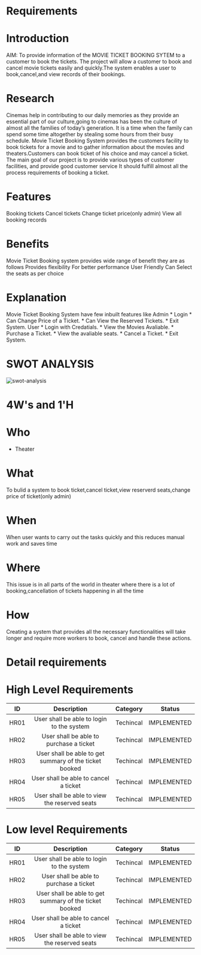 # Requirements

# Introduction

   AIM: To provide information of the MOVIE TICKET BOOKING SYTEM to a customer to book the tickets. The project will allow a customer to book and cancel movie tickets easily and quickly.The system enables a user to book,cancel,and view records of their bookings.

# Research

   Cinemas help in contributing to our daily memories as they provide an essential part of our culture,going to cinemas has been the culture of almost all the families of today’s generation. It is a time when the family can spend some time altogether by stealing some hours from their busy schedule. Movie Ticket Booking System provides the customers facility to book tickets for a movie and to gather information about the movies and theaters.Customers can book ticket of his choice and may cancel a ticket.
   The main goal of our project is to provide various types of customer facilities, and provide good  customer service It should fulfill almost all the process requirements of booking a ticket.

# Features

   Booking tickets
   Cancel tickets
   Change ticket price(only admin)
   View all booking records

# Benefits

   Movie Ticket Booking system provides wide range of benefit they are as follows
   Provides flexibility
   For better performance
   User Friendly
   Can Select the seats as per choice

# Explanation

   Movie Ticket Booking System have few inbuilt features like Admin * Login * Can Change Price of a Ticket. * Can View the Reserved Tickets. * Exit System. User * Login with Credatials. * View the Movies Avaliable. * Purchase a Ticket. * View the avaliable seats. * Cancel a Ticket. * Exit System.

# SWOT ANALYSIS

 ![swot-analysis](https://user-images.githubusercontent.com/98865606/153236319-2f61fd93-b414-4084-bc01-536ca615d710.png)

# 4W's and 1'H

# Who

  * Theater

# What

   To bulid a system to book ticket,cancel ticket,view reserverd seats,change price of ticket(only admin)

# When

   When user wants to carry out the tasks quickly and this reduces manual work and saves time

# Where
   
   This issue is in all parts of the world in theater where there is a lot of booking,cancellation of tickets happening in all the time

# How

   Creating a system that provides all the necessary functionalities will take longer and require more workers to book, cancel and handle these actions.

# Detail requirements

 # High Level Requirements
  
  |ID|Description|Category|Status|
  |:--:|:--------:|:----:|:--:|
 |HR01|User shall be able to login to the system|Techincal|IMPLEMENTED|
 |HR02|User shall be able to purchase a ticket|Techincal|IMPLEMENTED|
 |HR03|User shall be able to get summary of the ticket booked|Techincal|IMPLEMENTED|
 |HR04|User shall be able to cancel a ticket|Techincal|IMPLEMENTED|
 |HR05|User shall be able to view the reserved seats|Techincal|IMPLEMENTED|

 # Low level Requirements
  
   |ID|Description|Category|Status|
  |:--:|:--------:|:----:|:--:|
 |HR01|User shall be able to login to the system|Techincal|IMPLEMENTED|
 |HR02|User shall be able to purchase a ticket|Techincal|IMPLEMENTED|
 |HR03|User shall be able to get summary of the ticket booked|Techincal|IMPLEMENTED|
 |HR04|User shall be able to cancel a ticket|Techincal|IMPLEMENTED|
 |HR05|User shall be able to view the reserved seats|Techincal|IMPLEMENTED|